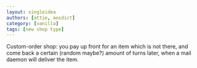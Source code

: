 ```yaml
---
layout: singleidea
authors: [attie, aosdict]
category: [vanilla]
tags: [new shop type]
---
```

Custom-order shop: you pay up front for an item which is not there, and come back a certain (random maybe?) amount of turns later, when a mail daemon will deliver the item.
